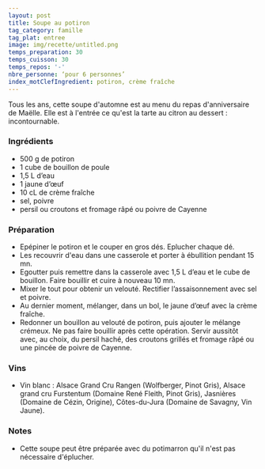```yaml
---
layout: post
title: Soupe au potiron
tag_category: famille
tag_plat: entree
image: img/recette/untitled.png
temps_preparation: 30
temps_cuisson: 30
temps_repos: '-'
nbre_personne: ‘pour 6 personnes’
index_motClefIngredient: potiron, crème fraîche
---
```

Tous les ans, cette soupe d'automne est au menu du repas d'anniversaire de Maëlle. Elle est à l'entrée ce qu'est la tarte au citron au dessert : incontournable.

### Ingrédients
* 500 g de potiron
* 1 cube de bouillon de poule
* 1,5 L d’eau
* 1 jaune d’œuf
* 10 cL de crème fraîche
* sel, poivre
* persil ou croutons et fromage râpé ou poivre de Cayenne

### Préparation
* Epépiner le potiron et le couper en gros dés. Eplucher chaque dé.
* Les recouvrir d'eau dans une casserole et porter à ébullition pendant 15 mn.
* Egoutter puis remettre dans la casserole avec 1,5 L d’eau et le cube de bouillon. Faire bouillir et cuire à nouveau 10 mn.
* Mixer le tout pour obtenir un velouté. Rectifier  l’assaisonnement avec sel et poivre.
* Au dernier moment, mélanger, dans un bol, le jaune d’œuf avec la crème fraîche.
* Redonner un bouillon au velouté de potiron, puis ajouter le mélange crémeux. Ne pas faire bouillir après cette opération. Servir aussitôt avec, au choix, du persil haché, des croutons grillés et fromage râpé ou une pincée de poivre de Cayenne.

### Vins
* Vin blanc : Alsace Grand Cru Rangen (Wolfberger, Pinot Gris), Alsace grand cru Furstentum (Domaine René Fleith, Pinot Gris), Jasnières (Domaine de Cézin, Origine), Côtes-du-Jura (Domaine de Savagny, Vin Jaune).

### Notes
* Cette soupe peut être préparée avec du potimarron qu'il n'est pas nécessaire d'éplucher.
